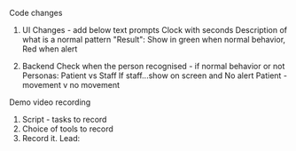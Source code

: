 Code changes 
1. UI Changes - add below text prompts
Clock with seconds
Description of what is a normal pattern
"Result": Show in green when normal behavior, Red when alert

2. Backend
Check when the person recognised - if normal behavior or not
Personas: Patient vs Staff
If staff...show on screen and No alert
Patient - movement v no movement 

Demo video recording
1. Script - tasks to record
2. Choice of tools to record
3. Record it. 
Lead: 
